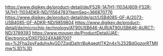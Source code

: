 ﻿https://www.digikey.de/product-detail/de/F52R-1A7H1-11034/609-F52R-1A7H1-11034DKR-ND/11564783?itemSeq=366870776
https://www.digikey.de/product-detail/de/gct/USB4085-GF-A/2073-USB4085-GF-ADKR-ND/9859804
https://www.digikey.de/product-detail/de/microchip-technology/AT90USB646-AUR/AT90USB646-AURCT-ND/3789393
https://www.mouser.de/ProductDetail/JAE-Electronics/DX07S024XA8R700?qs=%2Fha2pyFaduhsAyGD7ZqdDaItrrBoAqeqtITK2n4x%252BdGgzorRTMlImw%3D%3D
